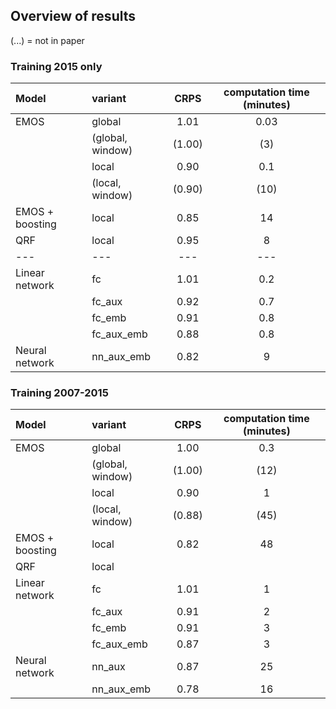 ## Overview of results 

(...) = not in paper

### Training 2015 only

| Model        | variant         | CRPS  | computation time (minutes) |
| :--- |:-------------| :-----:| :-----:|
| EMOS  | global          | 1.01 | 0.03 |
|       | (global, window)| (1.00) | (3) |
|       | local           | 0.90 | 0.1 |
|       | (local, window) | (0.90) | (10) |
| EMOS + boosting | local | 0.85 | 14 |
| QRF   | local           | 0.95 |  8 |
| ---   | ---   | --- |  --- |
| Linear network | fc     | 1.01 | 0.2 |
|       | fc_aux          | 0.92 | 0.7 |
|       | fc_emb          | 0.91 | 0.8 |
|       | fc_aux_emb      | 0.88 | 0.8 |
| Neural network | nn_aux_emb | 0.82 | 9 |

### Training 2007-2015

| Model        | variant         | CRPS  | computation time (minutes) |
| :--- |:-------------| :-----:| :-----:|
| EMOS  | global | 1.00 | 0.3 |
|       | (global, window) | (1.00) | (12) |
|       | local | 0.90 | 1 |
|       | (local, window) | (0.88) | (45) |
| EMOS + boosting | local  | 0.82 |  48 |
| QRF   | local   |   |   |
| Linear network | fc     | 1.01 | 1 |
|       | fc_aux          | 0.91 | 2 |
|       | fc_emb          | 0.91 | 3 |
|       | fc_aux_emb      | 0.87 | 3 |
| Neural network | nn_aux | 0.87 | 25 |
|  | nn_aux_emb | 0.78 | 16 |
